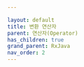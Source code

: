 ```yaml
---

layout: default
title: 변환 연산자
parent: 연산자(Operator)
has_children: true
grand_parent: RxJava
nav_order: 2
---
```



